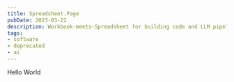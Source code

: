 ```yaml
---
title: Spreadsheet.Page
pubDate: 2023-03-22
description: Workbook-meets-Spreadsheet for building code and LLM pipelines
tags:
- software
- deprecated
- ai
---
```

Hello World